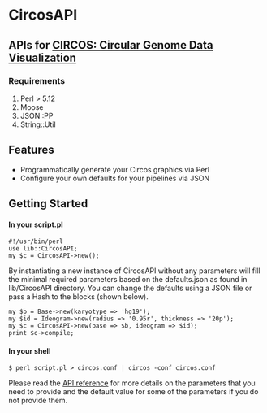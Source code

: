 CircosAPI
=========

## APIs for [CIRCOS: Circular Genome Data Visualization](http://www.circos.ca)

### Requirements
1. Perl > 5.12
2. Moose
3. JSON::PP
4. String::Util

## Features
* Programmatically generate your Circos graphics via Perl
* Configure your own defaults for your pipelines via JSON

## Getting Started

#### In your script.pl
    #!/usr/bin/perl
    use lib::CircosAPI;
    my $c = CircosAPI->new();

By instantiating a new instance of CircosAPI without any parameters will fill the minimal required parameters based on the defaults.json as found in lib/CircosAPI directory. You can change the defaults using a JSON file or pass a Hash to the blocks (shown below).
    
    my $b = Base->new(karyotype => 'hg19');
    my $id = Ideogram->new(radius => '0.95r', thickness => '20p');
    my $c = CircosAPI->new(base => $b, ideogram => $id);
    print $c->compile;

#### In your shell
    $ perl script.pl > circos.conf | circos -conf circos.conf

Please read the [API reference](https://github.com/kylase/CircosAPI/wiki/API-Reference) for more details on the parameters that you need to provide and the default value for some of the parameters if you do not provide them.
